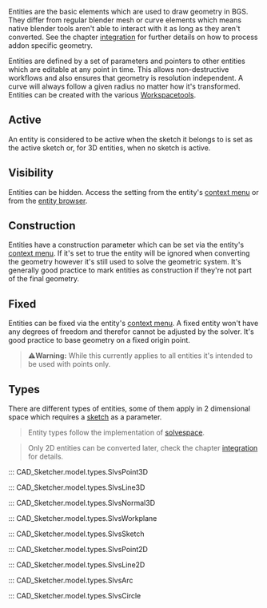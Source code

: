 Entities are the basic elements which are used to draw geometry in BGS. They differ from regular blender mesh or curve elements which means native blender tools aren't able to interact with it as long as they aren't converted. See the chapter [integration](integration.md) for further details on how to process addon specific geometry.

Entities are defined by a set of parameters and pointers to other entities which are editable at any point in time. This allows non-destructive workflows and also ensures that geometry is resolution independent. A curve will always follow a given radius no matter how it's transformed. Entities can be created with the various [Workspacetools](user_interface.md#workspacetools).

<!-- TODO: DOF -->


## Active
An entity is considered to be active when the sketch it belongs to is set as the active
sketch or, for 3D entities, when no sketch is active.

## Visibility
Entities can be hidden. Access the setting from the entity's [context menu](user_interface#context-menu)
or from the [entity browser](user_interface#Entity-Browser).

## Construction
Entities have a construction parameter which can be set via the entity's [context menu](user_interface#context-menu). If it's set to true the entity will be ignored when converting the geometry however it's still used to solve the geometric system. It's generally good practice to mark entities as construction if they're not part of the final geometry.

## Fixed
Entities can be fixed via the entity's [context menu](user_interface#context-menu). A fixed entity won't have any degrees of freedom and therefor cannot be adjusted by the solver. It's good practice to base geometry on a fixed origin point.

> :warning:**Warning:** While this currently applies to all entities it's intended to be used with points only.


## Types
There are different types of entities, some of them apply in 2 dimensional space which requires a [sketch](#CAD_Sketcher.model.types.SlvsSketch) as a parameter.

>Entity types follow the implementation of [solvespace](https://solvespace.readthedocs.io/en/latest/entities/index.html).

> Only 2D entities can be converted later, check the chapter [integration](integration.md) for details.

::: CAD_Sketcher.model.types.SlvsPoint3D

::: CAD_Sketcher.model.types.SlvsLine3D

::: CAD_Sketcher.model.types.SlvsNormal3D

::: CAD_Sketcher.model.types.SlvsWorkplane

::: CAD_Sketcher.model.types.SlvsSketch

::: CAD_Sketcher.model.types.SlvsPoint2D

::: CAD_Sketcher.model.types.SlvsLine2D

::: CAD_Sketcher.model.types.SlvsArc

::: CAD_Sketcher.model.types.SlvsCircle

